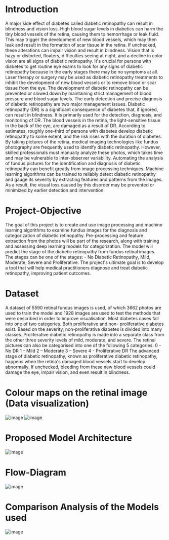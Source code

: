 # Introduction
A major side effect of diabetes called diabetic retinopathy can result in blindness and vision loss. High blood sugar levels in diabetics can harm the tiny blood vessels of the retina, causing them to hemorrhage or leak fluid. This may trigger the development of new blood vessels, which may then leak and result in the formation of scar tissue in the retina. If unchecked, these alterations can impair vision and result in blindness. Vision that is hazy or distorted, floaters, difficulties seeing at night, and a decline in color vision are all signs of diabetic retinopathy. It's crucial for persons with diabetes to get routine eye exams to look for any signs of diabetic retinopathy because in the early stages there may be no symptoms at all. 
Laser therapy or surgery may be used as diabetic retinopathy treatments to inhibit the development of new blood vessels or to remove blood or scar tissue from the eye. The development of diabetic retinopathy can be prevented or slowed down by maintaining strict management of blood pressure and blood sugar levels.
The early detection and precise diagnosis of diabetic retinopathy are two major management issues. Diabetic retinopathy (DR) is a significant consequence of diabetes that, if ignored, can result in blindness. It is primarily used for the detection, diagnosis, and monitoring of DR. The blood vessels in the retina, the light-sensitive tissue in the back of the eye, are damaged as a result of DR. According to estimates, roughly one-third of persons with diabetes develop diabetic retinopathy to some extent, and the risk rises with the duration of diabetes. By taking pictures of the retina, medical imaging technologies like fundus photography are frequently used to identify diabetic retinopathy. However, skilled professionals must manually analyze these photos, which takes time and may be vulnerable to inter-observer variability. 
Automating the analysis of fundus pictures for the identification and diagnosis of diabetic retinopathy can benefit greatly from image processing techniques. Machine learning algorithms can be trained to reliably detect diabetic retinopathy and gauge its severity by extracting features and patterns from the images. As a result, the visual loss caused by this disorder may be prevented or minimized by earlier detection and intervention. 

# Project-Objective
The goal of this project is to create and use image processing and machine learning algorithms to examine fundus images for the diagnosis and categorization of diabetic retinopathy. Pre-processing and feature extraction from the photos will be part of the research, along with training and assessing deep learning models for categorization. The model will predict the stage of the diabetic retinopathy from fundus retinal images. The stages can be one of the stages: - No Diabetic Retinopathy, Mild, Moderate, Severe and Proliferative. The project's ultimate goal is to develop a tool that will help medical practitioners diagnose and treat diabetic retinopathy, improving patient outcomes.

# Dataset
A dataset of 5590 retinal fundus images is used, of which 3662 photos are used to train the model and 1928 images are used to test the methods that were described in order to improve visualisation.
Most diabetes cases fall into one of two categories. Both proliferative and non- proliferative diabetes exist. Based on the severity, non-proliferative diabetes is divided into many classes. Proliferative diabetic retinopathy is made into a separate class from the other three severity levels of mild, moderate, and severe. The retinal pictures can also be categorised into one of the following 5 categories:
0 - No DR
1 – Mild
2 – Moderate
3 – Severe
4 - Proliferative DR
The advanced stage of diabetic retinopathy, known as proliferative diabetic retinopathy, happens when the retina's damaged blood vessels start to develop abnormally. If unchecked, bleeding from these new blood vessels could damage the eye, impair vision, and even result in blindness. 

# Colour maps on the retinal image (Data visualization)
![image](https://github.com/Shyam301910/Diabetic-Retinopathy-Detection/assets/95332840/8637fe03-99f3-4f63-9142-2b91d85aa65d)
![image](https://github.com/Shyam301910/Diabetic-Retinopathy-Detection/assets/95332840/d3c944cc-8c6f-4e8c-a55c-9b7c53ce8167)

# Proposed Model Architecture
![image](https://github.com/Shyam301910/Diabetic-Retinopathy-Detection/assets/95332840/47f875c0-9a46-4b66-a525-3c0d74179f51)

# Flow-Diagram
![image](https://github.com/Shyam301910/Diabetic-Retinopathy-Detection/assets/95332840/8f0a7607-108e-49d1-b9c3-313b033f8bb8)

# Comparison Analysis of the Models used
![image](https://github.com/Shyam301910/Diabetic-Retinopathy-Detection/assets/95332840/ef43e91f-70ce-4aa2-8e71-a13d8bd2b0fb)
